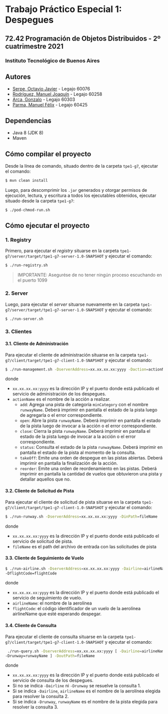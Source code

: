 # Trabajo Práctico Especial 1: Despegues

## 72.42 Programación de Objetos Distribuidos - 2º cuatrimestre 2021

### Instituto Tecnológico de Buenos Aires

## Autores

- [Serpe, Octavio Javier](https://github.com/OctavioSerpe) - Legajo 60076
- [Rodríguez, Manuel Joaquín](https://github.com/rodriguezmanueljoaquin) - Legajo 60258
- [Arca, Gonzalo](https://github.com/gonzaloarca) - Legajo 60303
- [Parma, Manuel Félix](https://github.com/manuelfparma) - Legajo 60425

## Dependencias

- Java 8 (JDK 8)
- Maven

## Cómo compilar el proyecto

Desde la línea de comando, situado dentro de la carpeta `tpe1-g7`, ejecutar el comando:

```bash
$ mvn clean install
```

Luego, para descomprimir los `.jar` generados y otorgar permisos de ejecución, lectura, y escritura a todos los ejecutables obtenidos, ejecutar situado desde la carpeta `tpe1-g7`:

```bash
$ ./pod-chmod-run.sh
```

## Cómo ejecutar el proyecto

### 1. Registry

Primero, para ejecutar el _registry_ situarse en la carpeta `tpe1-g7/server/target/tpe1-g7-server-1.0-SNAPSHOT` y ejecutar el comando:

```bash
$ ./run-registry.sh
```

> IMPORTANTE: Asegurése de no tener ningún proceso escuchando en el puerto 1099

### 2. Server

Luego, para ejecutar el _server_ situarse nuevamente en la carpeta `tpe1-g7/server/target/tpe1-g7-server-1.0-SNAPSHOT` y ejecutar el comando:

```bash
$ ./run-server.sh
```

### 3. Clientes

#### 3.1. Cliente de Administración

Para ejecutar el cliente de administración situarse en la carpeta `tpe1-g7/client/target/tpe1-g7-client-1.0-SNAPSHOT` y ejecutar el comando:

```bash
$ ./run-management.sh -DserverAddress=xx.xx.xx.xx:yyyy -Daction=actionName [ -Drunway=runwayName | -Dcategory=minCategory ]
```

donde

- `xx.xx.xx.xx:yyyy` es la dirección IP y el puerto donde está publicado el servicio de
  administración de los despegues.
- `actionName` es el nombre de la acción a realizar.
  - `add`: Agrega una pista de categoría `minCategory` con el nombre `runwayName`.
    Deberá imprimir en pantalla el estado de la pista luego de agregarla o el error
    correspondiente.
  - `open`: Abre la pista `runwayName`. Deberá imprimir en pantalla el estado de la pista
    luego de invocar a la acción o el error correspondiente.
  - `close`: Cierra la pista `runwayName`. Deberá imprimir en pantalla el estado de la pista
    luego de invocar a la acción o el error correspondiente.
  - `status`: Consulta el estado de la pista `runwayName`. Deberá imprimir en pantalla el
    estado de la pista al momento de la consulta.
  - `takeOff`: Emite una orden de despegue en las pistas abiertas. Deberá imprimir en
    pantalla la finalización de la acción.
  - `reorder`: Emite una orden de reordenamiento en las pistas. Deberá imprimir en
    pantalla la cantidad de vuelos que obtuvieron una pista y detallar aquellos que no.

#### 3.2. Cliente de Solicitud de Pista

Para ejecutar el cliente de solicitud de pista situarse en la carpeta `tpe1-g7/client/target/tpe1-g7-client-1.0-SNAPSHOT` y ejecutar el comando:

```bash
$ ./run-runway.sh -DserverAddress=xx.xx.xx.xx:yyyy -DinPath=fileName
```

donde

- `xx.xx.xx.xx:yyyy` es la dirección IP y el puerto donde está publicado el servicio de
  solicitud de pista.
- `fileName` es el path del archivo de entrada con las solicitudes de pista

#### 3.3. Cliente de Seguimiento de Vuelo

```bash
$ ./run-airline.sh -DserverAddress=xx.xx.xx.xx:yyyy -Dairline=airlineName
-DflightCode=flightCode
```

donde

- `xx.xx.xx.xx:yyyy` es la dirección IP y el puerto donde está publicado el servicio de
  seguimiento de vuelo.
- `airlineName`: el nombre de la aerolínea
- `flightCode`: el código identificador de un vuelo de la aerolínea airlineName que esté
  esperando despegar.

#### 3.4. Cliente de Consulta

Para ejecutar el cliente de consulta situarse en la carpeta `tpe1-g7/client/target/tpe1-g7-client-1.0-SNAPSHOT` y ejecutar el comando:

```bash
 ./run-query.sh -DserverAddress=xx.xx.xx.xx:yyyy [ -Dairline=airlineName |
-Drunway=runwayName ] -DoutPath=fileName
```

donde

- `xx.xx.xx.xx:yyyy` es la dirección IP y el puerto donde está publicado el servicio de
  consulta de los despegues.
- Si no se indica `-Dairline` ni `-Drunway` se resuelve la consulta 1.
- Si se indica `-Dairline`, `airlineName` es el nombre de la aerolínea elegida para resolver
  la consulta 2.
- Si se indica `-Drunway`, `runwayName` es el nombre de la pista elegida para resolver la
  consulta 3.

